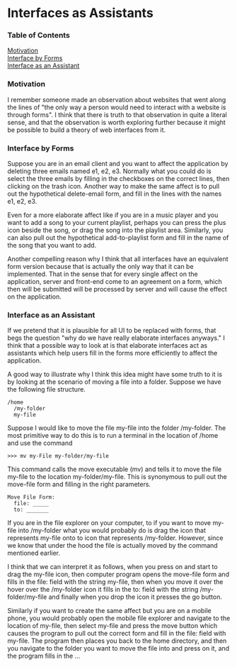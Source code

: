 # Interfaces as Assistants

### Table of Contents
[Motivation](#interface-by-forms)\
[Interface by Forms](#interface-by-forms)\
[Interface as an Assistant](#interface-as-an-assistant)

### Motivation <span id='1'></span>

I remember someone made an observation about websites that went along the lines of "the only way a person
would need to interact with a website is through forms". I think that there is truth to that observation in
quite a literal sense, and that the observation is worth exploring further because it might be possible to
build a theory of web interfaces from it.

### Interface by Forms

Suppose you are in an email client and you want to affect the application by deleting three emails named e1,
e2, e3. Normally what you could do is select the three emails by filling in the checkboxes on the correct
lines, then clicking on the trash icon. Another way to make the same affect is to pull out the hypothetical
delete-email form, and fill in the lines with the names e1, e2, e3.

Even for a more elaborate affect like if you are in a music player and you want to add a song to your current
playlist, perhaps you can press the plus icon beside the song, or drag the song into the playlist area.
Similarly, you can also pull out the hypothetical add-to-playlist form and fill in the name of the song that
you want to add.

Another compelling reason why I think that all interfaces have an equivalent form version because that is
actually the only way that it can be implemented. That in the sense that for every single affect on the
application, server and front-end come to an agreement on a form, which then will be submitted will be
processed by server and will cause the effect on the application.

### Interface as an Assistant <span id='3'></span>

If we pretend that it is plausible for all UI to be replaced with forms, that begs the question "why do we
have really elaborate interfaces anyways." I think that a possible way to look at is that elaborate
interfaces act as assistants which help users fill in the forms more efficiently to affect the application.

A good way to illustrate why I think this idea might have some truth to it is by looking at the scenario of
moving a file into a folder. Suppose we have the following file structure.

```
/home
  /my-folder
  my-file
```

Suppose I would like to move the file my-file into the folder /my-folder. The most primitive way to do this
is to run a terminal in the location of /home and use the command

```
>>> mv my-File my-folder/my-file
```

This command calls the move executable (mv) and tells it to move the file my-file to the location
my-folder/my-file. This is synonymous to pull out the move-file form and filling in the right parameters.

```
Move File Form:
  file: _____
  to: _______
```

If you are in the file explorer on your computer, to if you want to move my-file into /my-folder what you
would probably do is drag the icon that represents my-file onto to icon that represents /my-folder. However,
since we know that under the hood the file is actually moved by the command mentioned earlier.

I think that we can interpret it as follows, when you press on and start to drag the my-file icon, then
computer program opens the move-file form and fills in the file: field with the string my-file, then when
you move it over the hover over the /my-folder icon it fills in the to: field with the string
/my-folder/my-file and finally when you drop the icon it presses the go button.

Similarly if you want to create the same affect but you are on a mobile phone,  you would probably open the
mobile file explorer and navigate to the location of my-file, then select my-file and press the move button
which causes the program to pull out the correct form and fill in the file: field with my-file. The program
then places you back to the home directory, and then you navigate to the folder you want to move the file
into and press on it, and the program fills in the ...
